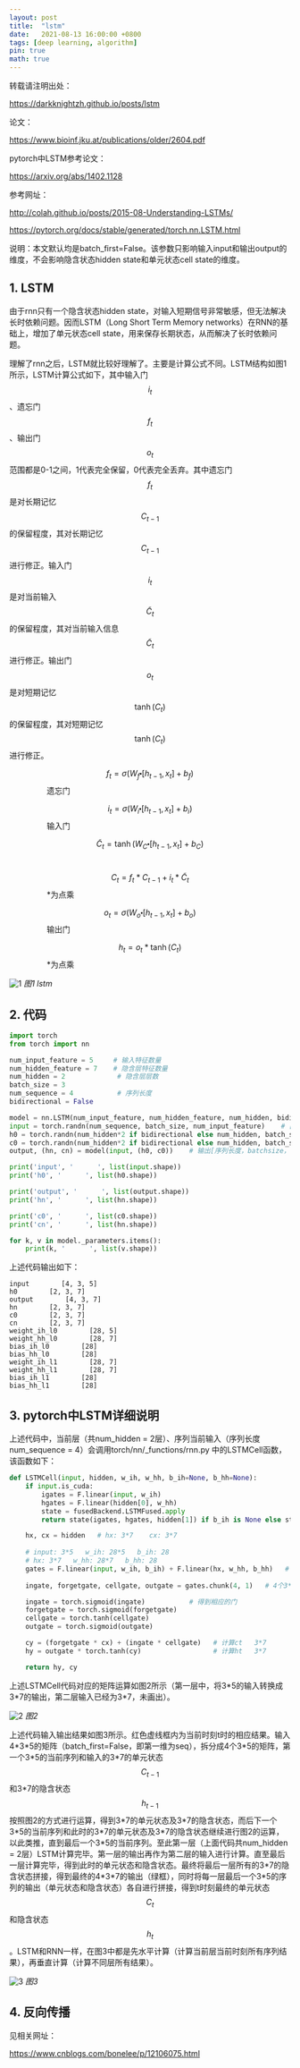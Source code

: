 ```yaml
---
layout: post
title:  "lstm"
date:   2021-08-13 16:00:00 +0800
tags: [deep learning, algorithm]
pin: true
math: true
---
```


<style> h1 { border-bottom: none } </style>

转载请注明出处：

<https://darkknightzh.github.io/posts/lstm>

论文：

<https://www.bioinf.jku.at/publications/older/2604.pdf>

pytorch中LSTM参考论文：

<https://arxiv.org/abs/1402.1128>

参考网址：

<http://colah.github.io/posts/2015-08-Understanding-LSTMs/>

<https://pytorch.org/docs/stable/generated/torch.nn.LSTM.html>

说明：本文默认均是batch_first=False。该参数只影响输入input和输出output的维度，不会影响隐含状态hidden state和单元状态cell state的维度。

## 1. LSTM

由于rnn只有一个隐含状态hidden state，对输入短期信号非常敏感，但无法解决长时依赖问题。因而LSTM（Long Short Term Memory networks）在RNN的基础上，增加了单元状态cell state，用来保存长期状态，从而解决了长时依赖问题。

理解了rnn之后，LSTM就比较好理解了。主要是计算公式不同。LSTM结构如图1所示，LSTM计算公式如下，其中输入门
$${ {i}_{t}}$$
、遗忘门
$${ {f}_{t}}$$
、输出门
$${ {o}_{t}}$$
范围都是0-1之间，1代表完全保留，0代表完全丢弃。其中遗忘门
$${ {f}_{t}}$$
是对长期记忆
$${ {C}_{t-1}}$$
的保留程度，其对长期记忆
$${ {C}_{t-1}}$$
进行修正。输入门
$${ {i}_{t}}$$
是对当前输入
$${ {\tilde{C}}_{t}}$$
的保留程度，其对当前输入信息
$${ {\tilde{C}}_{t}}$$
进行修正。输出门
$${ {o}_{t}}$$
是对短期记忆
$$\tanh \left( { {C}_{t}} \right)$$
的保留程度，其对短期记忆
$$\tanh \left( { {C}_{t}} \right)$$
进行修正。

$${ {f}_{t}}=\sigma \left( { {W}_{f}}\centerdot \left[ { {h}_{t-1}},{ {x}_{t}} \right]+{ {b}_{f}} \right)$$ 
&nbsp;&nbsp;&nbsp;&nbsp;&nbsp;&nbsp;&nbsp;&nbsp;&nbsp;&nbsp;&nbsp;&nbsp;&nbsp;&nbsp;&nbsp;&nbsp;&nbsp;遗忘门

$${ {i}_{t}}=\sigma \left( { {W}_{i}}\centerdot \left[ { {h}_{t-1}},{ {x}_{t}} \right]+{ {b}_{i}} \right)$$
&nbsp;&nbsp;&nbsp;&nbsp;&nbsp;&nbsp;&nbsp;&nbsp;&nbsp;&nbsp;&nbsp;&nbsp;&nbsp;&nbsp;&nbsp;&nbsp;&nbsp;输入门

$${ {\tilde{C}}_{t}}=\tanh \left( { {W}_{C}}\centerdot \left[ { {h}_{t-1}},{ {x}_{t}} \right]+{ {b}_{C}} \right)$$
&nbsp;

$${ {C}_{t}}={ {f}_{t}}*{ {C}_{t-1}}+{ {i}_{t}}*{ {\tilde{C}}_{t}}$$
&nbsp;&nbsp;&nbsp;&nbsp;&nbsp;&nbsp;&nbsp;&nbsp;&nbsp;&nbsp;&nbsp;&nbsp;&nbsp;&nbsp;&nbsp;&nbsp;&nbsp;*为点乘

$${ {o}_{t}}=\sigma \left( { {W}_{o}}\centerdot \left[ { {h}_{t-1}},{ {x}_{t}} \right]+{ {b}_{o}} \right)$$
&nbsp;&nbsp;&nbsp;&nbsp;&nbsp;&nbsp;&nbsp;&nbsp;&nbsp;&nbsp;&nbsp;&nbsp;&nbsp;&nbsp;&nbsp;&nbsp;&nbsp;输出门

$${ {h}_{t}}={ {o}_{t}}*\tanh \left( { {C}_{t}} \right)$$
&nbsp;&nbsp;&nbsp;&nbsp;&nbsp;&nbsp;&nbsp;&nbsp;&nbsp;&nbsp;&nbsp;&nbsp;&nbsp;&nbsp;&nbsp;&nbsp;&nbsp;*为点乘

![1](/assets/post/2021-08-13-lstm/1lstm.png)
_图1 lstm_

## 2. 代码

```python
import torch
from torch import nn

num_input_feature = 5     # 输入特征数量
num_hidden_feature = 7    # 隐含层特征数量
num_hidden = 2             # 隐含层层数
batch_size = 3
num_sequence = 4           # 序列长度
bidirectional = False

model = nn.LSTM(num_input_feature, num_hidden_feature, num_hidden, bidirectional=bidirectional, batch_first=False)    # 输入特征长度，隐含层特征长度，隐含层个数
input = torch.randn(num_sequence, batch_size, num_input_feature)    # [序列长度，batchsize，输入特征长度]
h0 = torch.randn(num_hidden*2 if bidirectional else num_hidden, batch_size, num_hidden_feature)   # cell state初始状态 [隐含层个数，batchsize，隐含层特征长度]
c0 = torch.randn(num_hidden*2 if bidirectional else num_hidden, batch_size, num_hidden_feature)   # hidden state初始状态 [隐含层个数，batchsize，隐含层特征长度]
output, (hn, cn) = model(input, (h0, c0))    # 输出[序列长度，batchsize，隐含层特征长度]，(cell state, hidden state)

print('input', '      ', list(input.shape))
print('h0', '      ', list(h0.shape))

print('output', '      ', list(output.shape))
print('hn', '      ', list(hn.shape))

print('c0', '      ', list(c0.shape))
print('cn', '      ', list(hn.shape))

for k, v in model._parameters.items():
    print(k, '      ', list(v.shape))
```

上述代码输出如下：

```terminal
input        [4, 3, 5]
h0        [2, 3, 7]
output        [4, 3, 7]
hn        [2, 3, 7]
c0        [2, 3, 7]
cn        [2, 3, 7]
weight_ih_l0        [28, 5]
weight_hh_l0        [28, 7]
bias_ih_l0        [28]
bias_hh_l0        [28]
weight_ih_l1        [28, 7]
weight_hh_l1        [28, 7]
bias_ih_l1        [28]
bias_hh_l1        [28]
```

## 3. pytorch中LSTM详细说明

上述代码中，当前层（共num_hidden = 2层）、序列当前输入（序列长度num_sequence = 4）会调用torch/nn/_functions/rnn.py 中的LSTMCell函数，该函数如下：

```python
def LSTMCell(input, hidden, w_ih, w_hh, b_ih=None, b_hh=None):
    if input.is_cuda:
        igates = F.linear(input, w_ih)
        hgates = F.linear(hidden[0], w_hh)
        state = fusedBackend.LSTMFused.apply
        return state(igates, hgates, hidden[1]) if b_ih is None else state(igates, hgates, hidden[1], b_ih, b_hh)

    hx, cx = hidden   # hx: 3*7    cx: 3*7
    
    # input: 3*5   w_ih: 28*5   b_ih: 28
    # hx: 3*7   w_hh: 28*7   b_hh: 28
    gates = F.linear(input, w_ih, b_ih) + F.linear(hx, w_hh, b_hh)   # gates: 3*28
    
    ingate, forgetgate, cellgate, outgate = gates.chunk(4, 1)   # 4个3*7的状态

    ingate = torch.sigmoid(ingate)           # 得到相应的门
    forgetgate = torch.sigmoid(forgetgate)
    cellgate = torch.tanh(cellgate)
    outgate = torch.sigmoid(outgate)

    cy = (forgetgate * cx) + (ingate * cellgate)   # 计算ct   3*7
    hy = outgate * torch.tanh(cy)                  # 计算ht   3*7

    return hy, cy
```

上述LSTMCell代码对应的矩阵运算如图2所示（第一层中，将3\*5的输入转换成3\*7的输出，第二层输入已经为3\*7，未画出）。

![2](/assets/post/2021-08-13-lstm/2shape.png)
_图2_

上述代码输入输出结果如图3所示。红色虚线框内为当前时刻t时的相应结果。输入4\*3\*5的矩阵（batch_first=False，即第一维为seq），拆分成4个3\*5的矩阵，第一个3\*5的当前序列和输入的3\*7的单元状态
$${ {C}_{t-1}}$$
和3\*7的隐含状态
$${ {h}_{t-1}}$$
按照图2的方式进行运算，得到3\*7的单元状态及3\*7的隐含状态，而后下一个3\*5的当前序列和此时的3\*7的单元状态及3\*7的隐含状态继续进行图2的运算，以此类推，直到最后一个3\*5的当前序列。至此第一层（上面代码共num_hidden = 2层）LSTM计算完毕。第一层的输出再作为第二层的输入进行计算。直至最后一层计算完毕，得到此时的单元状态和隐含状态。最终将最后一层所有的3\*7的隐含状态拼接，得到最终的4\*3\*7的输出（绿框），同时将每一层最后一个3\*5的序列的输出（单元状态和隐含状态）各自进行拼接，得到t时刻最终的单元状态
$${ {C}_{t}}$$
和隐含状态
$${ {h}_{t}}$$
。LSTM和RNN一样，在图3中都是先水平计算（计算当前层当前时刻所有序列结果），再垂直计算（计算不同层所有结果）。

![3](/assets/post/2021-08-13-lstm/3details.png)
_图3_

## 4. 反向传播

见相关网址：

<https://www.cnblogs.com/bonelee/p/12106075.html>
